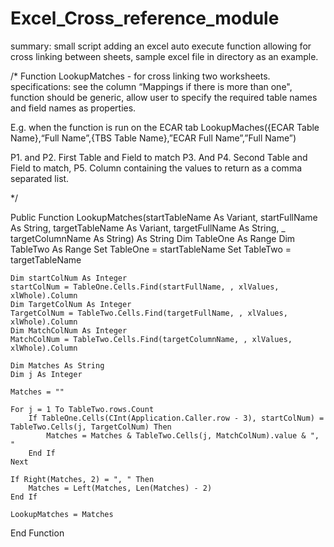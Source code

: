 # Excel_Cross_reference_module
summary: small script adding an excel auto execute function allowing for cross linking between sheets, sample excel file in directory as an example.

/* Function LookupMatches - for cross linking two worksheets.
specifications: see the column “Mappings if there is more than one", function should be generic, allow user to specify the required table names and field names as properties.
    
E.g. when the function is run on the ECAR tab
LookupMaches({ECAR Table Name},“Full Name”,{TBS Table Name},”ECAR Full Name”,”Full Name”)

P1.  and P2. First Table and Field to match
P3.  And P4. Second Table and Field to match,
P5.  Column containing the values to return as a comma separated list.

*/


  Public Function LookupMatches(startTableName As Variant, startFullName As String, targetTableName As Variant,  targetFullName As String, _
targetColumnName As String) As String
    Dim TableOne As Range
    Dim TableTwo As Range
    Set TableOne = startTableName
    Set TableTwo = targetTableName

    Dim startColNum As Integer
    startColNum = TableOne.Cells.Find(startFullName, , xlValues, xlWhole).Column
    Dim TargetColNum As Integer
    TargetColNum = TableTwo.Cells.Find(targetFullName, , xlValues, xlWhole).Column
    Dim MatchColNum As Integer
    MatchColNum = TableTwo.Cells.Find(targetColumnName, , xlValues, xlWhole).Column
    
    Dim Matches As String
    Dim j As Integer

    Matches = ""
    
    For j = 1 To TableTwo.rows.Count
        If TableOne.Cells(CInt(Application.Caller.row - 3), startColNum) = TableTwo.Cells(j, TargetColNum) Then
            Matches = Matches & TableTwo.Cells(j, MatchColNum).value & ", "
        End If
    Next
    
    If Right(Matches, 2) = ", " Then
        Matches = Left(Matches, Len(Matches) - 2)
    End If

    LookupMatches = Matches
  End Function

